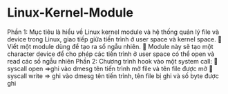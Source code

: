 # Linux-Kernel-Module
Phần 1: Mục tiêu là hiểu về Linux kernel module và hệ thống quản lý file và device trong Linux, giao tiếp giữa tiến trình ở user space và kernel space.  Viết một module dùng để tạo ra số ngẫu nhiên.  Module này sẽ tạo một character device để cho phép các tiến trình ở user space có thể open và read các số ngẫu nhiên Phần 2: Chương trình hook vào một system call:  syscall open =>ghi vào dmesg tên tiến trình mở file và tên file được mở  syscall write => ghi vào dmesg tên tiến trình, tên file bị ghi và số byte được ghi
